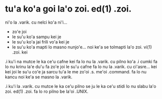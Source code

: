 # tu'a ko'a goi la'o zoi. ed(1) .zoi.
ni'o la .varik. cu nelci ko'a ni'i...

* zo'e joi
* le su'u ko'a sampu kei je
* le su'u ko'a jai frili vo'a kei je
* le su'u ko'a mapti lo masno nunjo'e... noi ke'a se tolmapti la'o zoi. vi(1) .zoi. kei

.i ku'i na mutce le ka ce'u cafne kei fa lo nu la .varik. cu pilno ko'a  .i cumki fa lo nu krinu la'e du'u fa zo'e joi le su'u cafne fa lo nu la .varik. cu ci'asre... kei kei joi le su'u co'e ja sarcu tu'a le me zo'oi .s. me'oi .command. fa lo nu kancu noi ke'a se masno la .varik.

.i ku'i la .varik. cu mutce le ka ce'u pilno se ju le ka ce'u stidi lo nu slabu la'o zoi. ed(1) .zoi. fa lo ro pilno be la'oi .UNIX.
